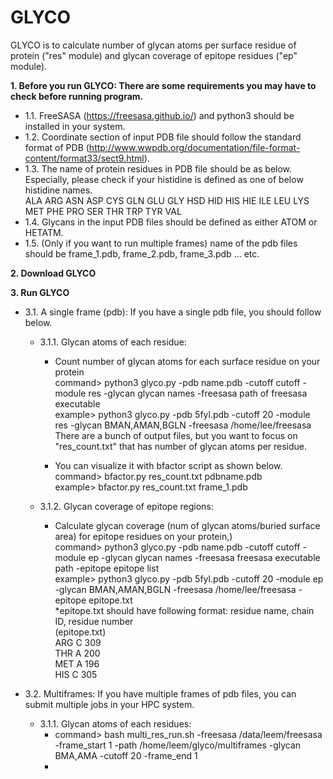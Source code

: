 # GLYCO

GLYCO is to calculate number of glycan atoms per surface residue of protein ("res" module) and glycan coverage of epitope residues ("ep" module).

**1. Before you run GLYCO: There are some requirements you may have to check before running program.<br />**
   - 1.1. FreeSASA (https://freesasa.github.io/) and python3 should be installed in your system.<br />
   - 1.2. Coordinate section of input PDB file should follow the standard format of PDB (http://www.wwpdb.org/documentation/file-format-content/format33/sect9.html).<br />
   - 1.3. The name of protein residues in PDB file should be as below. Especially, please check if your histidine is defined as one of below histidine names.<br />
    ALA ARG ASN ASP CYS GLN GLU GLY HSD HID HIS HIE ILE LEU LYS MET PHE PRO SER THR TRP TYR VAL<br />
   - 1.4. Glycans in the input PDB files should be defined as either ATOM or HETATM.<br />
   - 1.5. (Only if you want to run multiple frames) name of the pdb files should be frame_1.pdb, frame_2.pdb, frame_3.pdb ... etc.

**2. Download GLYCO**

**3. Run GLYCO<br />**
   - 3.1. A single frame (pdb): If you have a single pdb file, you should follow below.<br />
     - 3.1.1. Glycan atoms of each residue:<br />
     
       - Count number of glycan atoms for each surface residue on your protein<br />
       command> python3 glyco.py -pdb name.pdb -cutoff cutoff -module res -glycan glycan names -freesasa path of freesasa executable<br />
       example> python3 glyco.py -pdb 5fyl.pdb -cutoff 20 -module res -glycan BMAN,AMAN,BGLN -freesasa /home/lee/freesasa<br />
       There are a bunch of output files, but you want to focus on "res_count.txt" that has number of glycan atoms per residue.<br />
       
       - You can visualize it with bfactor script as shown below.<br /> 
       command> bfactor.py res_count.txt pdbname.pdb<br />
       example> bfactor.py res_count.txt frame_1.pdb<br />
       
     - 3.1.2. Glycan coverage of epitope regions:<br />
       
       - Calculate glycan coverage (num of glycan atoms/buried surface area) for epitope residues on your protein,)<br />
       command> python3 glyco.py -pdb name.pdb -cutoff cutoff -module ep -glycan glycan names -freesasa freesasa executable path -epitope epitope list <br />
       example> python3 glyco.py -pdb 5fyl.pdb -cutoff 20 -module ep -glycan BMAN,AMAN,BGLN -freesasa /home/lee/freesasa -epitope epitope.txt<br />
       *epitope.txt should have following format: residue name, chain ID, residue number<br />
           (epitope.txt)<br />
           ARG C 309<br />
           THR A 200<br />
           MET A 196<br />
           HIS C 305<br />
 
   - 3.2. Multiframes: If you have multiple frames of pdb files, you can submit multiple jobs in your HPC system. <br />
     - 3.1.1. Glycan atoms of each residues:<br />
       - command> bash multi_res_run.sh -freesasa /data/leem/freesasa -frame_start 1 -path /home/leem/glyco/multiframes -glycan BMA,AMA -cutoff 20 -frame_end 1
       - 
